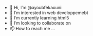 - 👋 Hi, I’m @ayoubfekaouni
- 👀 I’m interested in web developpemebt
- 🌱 I’m currently learning html5
- 💞️ I’m looking to collaborate on 
- 📫 How to reach me ...

<!---
ayoubfekaouni/ayoubfekaouni is a ✨ special ✨ repository because its `README.md` (this file) appears on your GitHub profile.
You can click the Preview link to take a look at your changes.
--->
